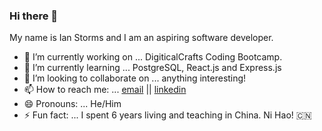 ### Hi there 👋


My name is Ian Storms and I am an aspiring software developer. 
- 🔭 I’m currently working on ... DigiticalCrafts Coding Bootcamp.
- 🌱 I’m currently learning ... PostgreSQL, React.js and Express.js
- 👯 I’m looking to collaborate on ... anything interesting!
- 📫 How to reach me: ... [email](ianstorms110@yahoo.com) || [linkedin](https://www.linkedin.com/in/ianstorms/)
- 😄 Pronouns: ... He/Him
- ⚡ Fun fact: ... I spent 6 years living and teaching in China. Ni Hao! :cn:

